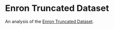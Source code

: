 # Enron Truncated Dataset
An analysis of the [Enron Truncated Dataset](https://www.kaggle.com/loryn808/truncated-enron).
